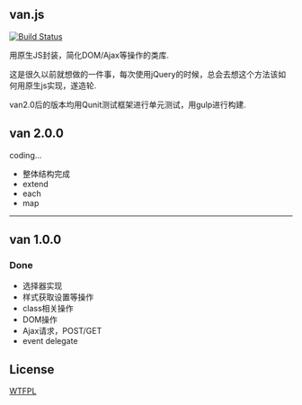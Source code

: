 ## van.js
[![Build Status](https://travis-ci.org/Jiavan/vanjs.svg?branch=master)](https://travis-ci.org/Jiavan/vanjs)

用原生JS封装，简化DOM/Ajax等操作的类库.

这是很久以前就想做的一件事，每次使用jQuery的时候，总会去想这个方法该如何用原生js实现，遂造轮.

van2.0后的版本均用Qunit测试框架进行单元测试，用gulp进行构建.

## van 2.0.0
coding...

- 整体结构完成
- extend
- each
- map

----
## van 1.0.0
### Done
- 选择器实现
- 样式获取设置等操作
- class相关操作
- DOM操作
- Ajax请求，POST/GET
- event delegate


## License
[WTFPL](http://www.wtfpl.net/txt/copying/)